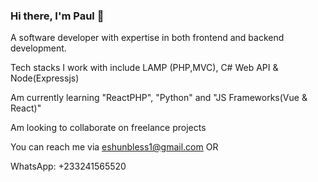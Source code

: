 ### Hi there, I'm Paul 👋

A software developer with expertise in both frontend and backend development.

Tech stacks I work with include LAMP (PHP,MVC), C# Web API & Node(Expressjs)

Am currently learning "ReactPHP", "Python" and "JS Frameworks(Vue & React)"

Am looking to collaborate on freelance projects

You can reach me via eshunbless1@gmail.com OR

WhatsApp: +233241565520




<!--
**PaulBless/PaulBless** is a ✨ _special_ ✨ repository because its `README.md` (this file) appears on your GitHub profile.

Here are some ideas to get you started:

- 🔭 I’m currently working on ...
- 🌱 I’m currently learning ... MERN
- 👯 I’m looking to collaborate on ... freelance projects and contract
- 🤔 I’m looking for help with ...
- 💬 Ask me about ...
- 📫 How to reach me: ... eshunbess1@gmail.com
- 😄 Pronouns: ...
- ⚡ Fun fact: ...
-->
